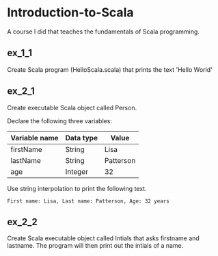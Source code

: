# Introduction-to-Scala
A course I did that teaches the fundamentals of Scala programming.

## ex_1_1
Create Scala program (HelloScala.scala) that prints the text 'Hello World'

## ex_2_1
Create executable Scala object called Person.

Declare the following three variables:

| Variable name | Data type | Value |
| --- | --- | --- |
| firstName | String | Lisa |
| lastName | String | Patterson |
| age | Integer | 32 |

Use string interpolation to print the following text.

```
First name: Lisa, Last name: Patterson, Age: 32 years
```

## ex_2_2
Create Scala executable object called Intials that asks firstname and lastname. The program will then print out the intials of a name.
